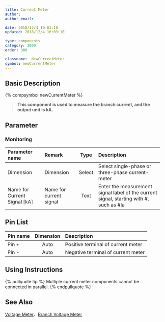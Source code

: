 ```yaml
---
title: Current Meter
author: 
author_email:

date: 2018/12/4 10:03:10
updated: 2018/12/4 10:03:10

type: components
category: 3000
order: 300

classname: _NewCurrentMeter
symbol: newCurrentMeter
---
```

## Basic Description
{% compsymbol newCurrentMeter %}

> **This component is used to measure the branch current, and the output unit is kA.**

## Parameter
### Monitoring
| Parameter name | Remark | Type | Description |
| :--- | :--- | :--: | :--- |
| Dimension | Dimension | Select | Select single-phase or three-phase current-meter |
| Name for Current Signal \[kA\] | Name for current signal | Text |  Enter the measurement signal label of the current signal, starting with #, such as #Ia |


## Pin List

| Pin name | Dimension | Description |
| :--- | :--:  | :--- |
| Pin + | Auto | Positive terminal of current meter |
| Pin - | Auto | Negative terminal of current meter |

## Using Instructions

{% pullquote tip %}
Multiple current meter components cannot be connected in parallel.
{% endpullquote %}


## See Also

[Voltage Meter](comp_NewVoltageMeter.html)、[Branch Voltage Meter](comp_NewBranchVoltageMeter.html)
